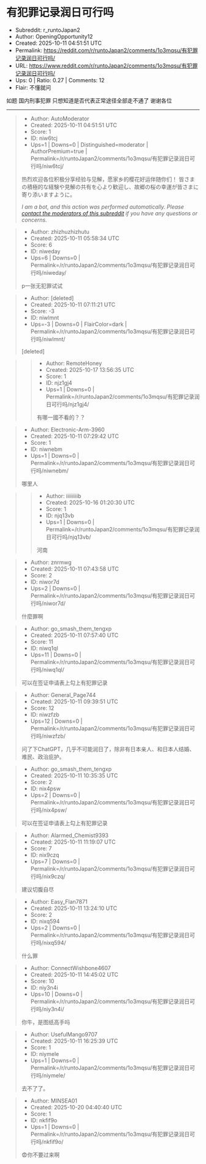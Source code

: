 # 有犯罪记录润日可行吗

- Subreddit: r_runtoJapan2
- Author: OpeningOpportunity12
- Created: 2025-10-11 04:51:51 UTC
- Permalink: https://reddit.com/r/runtoJapan2/comments/1o3mqsu/有犯罪记录润日可行吗/
- URL: https://www.reddit.com/r/runtoJapan2/comments/1o3mqsu/有犯罪记录润日可行吗/
- Ups: 0 | Ratio: 0.27 | Comments: 12
- Flair: 不懂就问


如题 国内刑事犯罪 只想知道是否代表正常途径全部走不通了 谢谢各位


---

> - Author: AutoModerator
> - Created: 2025-10-11 04:51:51 UTC
> - Score: 1
> - ID: niw6tcj
> - Ups=1 | Downs=0 | Distinguished=moderator | AuthorPremium=true | Permalink=/r/runtoJapan2/comments/1o3mqsu/有犯罪记录润日可行吗/niw6tcj/
>
> 热烈欢迎各位积极分享经验与见解，愿家乡的樱花好运伴随你们！
> 皆さまの積極的な経験や見解の共有を心より歓迎し、故郷の桜の幸運が皆さまに寄り添いますように。
> 
> *I am a bot, and this action was performed automatically. Please [contact the moderators of this subreddit](/message/compose/?to=/r/runtoJapan2) if you have any questions or concerns.*

> - Author: zhizhuzhizhutu
> - Created: 2025-10-11 05:58:34 UTC
> - Score: 6
> - ID: niweday
> - Ups=6 | Downs=0 | Permalink=/r/runtoJapan2/comments/1o3mqsu/有犯罪记录润日可行吗/niweday/
>
> p一张无犯罪试试

> - Author: [deleted]
> - Created: 2025-10-11 07:11:21 UTC
> - Score: -3
> - ID: niwlmnt
> - Ups=-3 | Downs=0 | FlairColor=dark | Permalink=/r/runtoJapan2/comments/1o3mqsu/有犯罪记录润日可行吗/niwlmnt/
>
> [deleted]

>> - Author: RemoteHoney
>> - Created: 2025-10-17 13:56:35 UTC
>> - Score: 1
>> - ID: njz1gj4
>> - Ups=1 | Downs=0 | Permalink=/r/runtoJapan2/comments/1o3mqsu/有犯罪记录润日可行吗/njz1gj4/
>>
>> 有哪一國不看的？？

> - Author: Electronic-Arm-3960
> - Created: 2025-10-11 07:29:42 UTC
> - Score: 1
> - ID: niwnebm
> - Ups=1 | Downs=0 | Permalink=/r/runtoJapan2/comments/1o3mqsu/有犯罪记录润日可行吗/niwnebm/
>
> 哪里人

>> - Author: iiiiiiiiib
>> - Created: 2025-10-16 01:20:30 UTC
>> - Score: 1
>> - ID: njq13vb
>> - Ups=1 | Downs=0 | Permalink=/r/runtoJapan2/comments/1o3mqsu/有犯罪记录润日可行吗/njq13vb/
>>
>> 河南

> - Author: znrmwg
> - Created: 2025-10-11 07:43:58 UTC
> - Score: 2
> - ID: niwor7d
> - Ups=2 | Downs=0 | Permalink=/r/runtoJapan2/comments/1o3mqsu/有犯罪记录润日可行吗/niwor7d/
>
> 什麼罪啊

> - Author: go_smash_them_tengxp
> - Created: 2025-10-11 07:57:40 UTC
> - Score: 11
> - ID: niwq1ql
> - Ups=11 | Downs=0 | Permalink=/r/runtoJapan2/comments/1o3mqsu/有犯罪记录润日可行吗/niwq1ql/
>
> 可以在签证申请表上勾上有犯罪记录

> - Author: General_Page744
> - Created: 2025-10-11 09:39:51 UTC
> - Score: 12
> - ID: niwzfzb
> - Ups=12 | Downs=0 | Permalink=/r/runtoJapan2/comments/1o3mqsu/有犯罪记录润日可行吗/niwzfzb/
>
> 问了下ChatGPT，几乎不可能润日了，除非有日本亲人、和日本人结婚、难民、政治庇护。

> - Author: go_smash_them_tengxp
> - Created: 2025-10-11 10:35:35 UTC
> - Score: 2
> - ID: nix4psw
> - Ups=2 | Downs=0 | Permalink=/r/runtoJapan2/comments/1o3mqsu/有犯罪记录润日可行吗/nix4psw/
>
> 可以在签证申请表上勾上有犯罪记录

> - Author: Alarmed_Chemist9393
> - Created: 2025-10-11 11:19:07 UTC
> - Score: 7
> - ID: nix9czq
> - Ups=7 | Downs=0 | Permalink=/r/runtoJapan2/comments/1o3mqsu/有犯罪记录润日可行吗/nix9czq/
>
> 建议切腹自尽

> - Author: Easy_Flan7871
> - Created: 2025-10-11 13:24:10 UTC
> - Score: 2
> - ID: nixq594
> - Ups=2 | Downs=0 | Permalink=/r/runtoJapan2/comments/1o3mqsu/有犯罪记录润日可行吗/nixq594/
>
> 什么罪

> - Author: ConnectWishbone4607
> - Created: 2025-10-11 14:45:02 UTC
> - Score: 10
> - ID: niy3n4i
> - Ups=10 | Downs=0 | Permalink=/r/runtoJapan2/comments/1o3mqsu/有犯罪记录润日可行吗/niy3n4i/
>
> 你牛，是图纸高手吗

> - Author: UsefulMango9707
> - Created: 2025-10-11 16:25:39 UTC
> - Score: 1
> - ID: niymele
> - Ups=1 | Downs=0 | Permalink=/r/runtoJapan2/comments/1o3mqsu/有犯罪记录润日可行吗/niymele/
>
> 去不了了。

> - Author: MINSEA01
> - Created: 2025-10-20 04:40:40 UTC
> - Score: 1
> - ID: nkfif9o
> - Ups=1 | Downs=0 | Permalink=/r/runtoJapan2/comments/1o3mqsu/有犯罪记录润日可行吗/nkfif9o/
>
> 😨你不要过来啊
